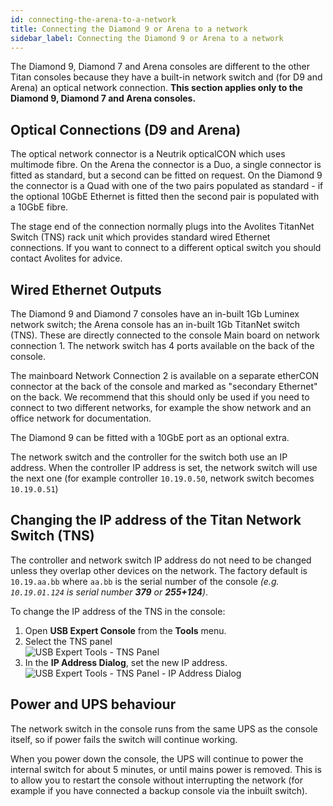 ```yaml
---
id: connecting-the-arena-to-a-network
title: Connecting the Diamond 9 or Arena to a network
sidebar_label: Connecting the Diamond 9 or Arena to a network
---
```


The Diamond 9, Diamond 7 and Arena consoles are different to the other Titan consoles because they
have a built-in network switch and (for D9 and Arena) an optical network connection.  **This section applies only to the Diamond 9, Diamond 7 and 
Arena consoles.**

## Optical Connections (D9 and Arena)

The optical network connector is a Neutrik opticalCON which uses
multimode fibre. On the Arena the connector is a Duo, a single connector is fitted as standard, but a second
can be fitted on request. On the Diamond 9 the connector is a Quad with one of the two pairs populated as standard - if the
optional 10GbE Ethernet is fitted then the second pair is populated with a 10GbE fibre.

The stage end of the connection normally plugs
into the Avolites TitanNet Switch (TNS) rack unit which provides
standard wired Ethernet connections. If you want to connect to a
different optical switch you should contact Avolites for advice.

## Wired Ethernet Outputs

The Diamond 9 and Diamond 7 consoles have an in-built 1Gb Luminex network switch; the 
Arena console has an in-built 1Gb TitanNet switch (TNS). These are
directly connected to the console Main board on network connection 1.
The network switch has 4 ports available on the back of the console.

The mainboard Network Connection 2 is available on a separate etherCON
connector at the back of the console and marked as "secondary Ethernet"
on the back. We recommend that this should only be used if you need to
connect to two different networks, for example the show network and an
office network for documentation.

The Diamond 9 can be fitted with a 10GbE port as an optional extra.

The network switch and the controller for the switch both use an IP
address. When the controller IP address is set, the network switch will
use the next one (for example controller `10.19.0.50`, network switch
becomes `10.19.0.51`)

## Changing the IP address of the Titan Network Switch (TNS)

The controller and network switch IP address do not need to be changed
unless they overlap other devices on the network. The factory default is
`10.19.aa.bb` where `aa.bb` is the serial number of the console *(e.g. `10.19.01.124` is
serial number **379** or **255+124**)*.

To change the IP address of the TNS in the console:

1. Open **USB Expert Console** from the **Tools** menu.
2. Select the TNS panel<br/>
  ![USB Expert Tools - TNS Panel](/docs/images/USB-Expert-Tools-TNS-Panel.png)
3. In the **IP Address Dialog**, set the new IP address.<br/>
  ![USB Expert Tools - TNS Panel - IP Address Dialog](/docs/images/USB-Expert-Tools-TNS-Panel-IP-Address-Dialog.png)

## Power and UPS behaviour 

The network switch in the console runs from the same UPS as the console
itself, so if power fails the switch will continue working.

When you power down the console, the UPS will continue to power the
internal switch for about 5 minutes, or until mains power is removed. This is to allow you to restart the
console without interrupting the network (for example if you have
connected a backup console via the inbuilt switch).



